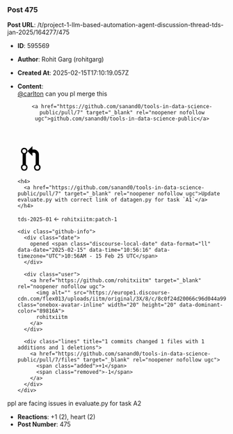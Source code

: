 ### Post 475
**Post URL**: /t/project-1-llm-based-automation-agent-discussion-thread-tds-jan-2025/164277/475
- **ID**: 595569
- **Author**: Rohit Garg (rohitgarg)
- **Created At**: 2025-02-15T17:10:19.057Z
- **Content**:  
  <a class="mention" href="/u/carlton">@carlton</a> can you pl merge this<aside class="onebox githubpullrequest" data-onebox-src="https://github.com/sanand0/tools-in-data-science-public/pull/7">
  <header class="source">

      <a href="https://github.com/sanand0/tools-in-data-science-public/pull/7" target="_blank" rel="noopener nofollow ugc">github.com/sanand0/tools-in-data-science-public</a>
  </header>

  <article class="onebox-body">
    <div class="github-row" data-github-private-repo="false">



    <div class="github-icon-container" title="Pull Request">
      <svg width="60" height="60" class="github-icon" viewBox="0 0 12 16" aria-hidden="true"><path fill-rule="evenodd" d="M11 11.28V5c-.03-.78-.34-1.47-.94-2.06C9.46 2.35 8.78 2.03 8 2H7V0L4 3l3 3V4h1c.27.02.48.11.69.31.21.2.3.42.31.69v6.28A1.993 1.993 0 0 0 10 15a1.993 1.993 0 0 0 1-3.72zm-1 2.92c-.66 0-1.2-.55-1.2-1.2 0-.65.55-1.2 1.2-1.2.65 0 1.2.55 1.2 1.2 0 .65-.55 1.2-1.2 1.2zM4 3c0-1.11-.89-2-2-2a1.993 1.993 0 0 0-1 3.72v6.56A1.993 1.993 0 0 0 2 15a1.993 1.993 0 0 0 1-3.72V4.72c.59-.34 1-.98 1-1.72zm-.8 10c0 .66-.55 1.2-1.2 1.2-.65 0-1.2-.55-1.2-1.2 0-.65.55-1.2 1.2-1.2.65 0 1.2.55 1.2 1.2zM2 4.2C1.34 4.2.8 3.65.8 3c0-.65.55-1.2 1.2-1.2.65 0 1.2.55 1.2 1.2 0 .65-.55 1.2-1.2 1.2z"></path></svg>
    </div>

  <div class="github-info-container">



      <h4>
        <a href="https://github.com/sanand0/tools-in-data-science-public/pull/7" target="_blank" rel="noopener nofollow ugc">Update evaluate.py with correct link of datagen.py for task `A1`</a>
      </h4>

    <div class="branches">
      <code>tds-2025-01</code> ← <code>rohitxiitm:patch-1</code>
    </div>

      <div class="github-info">
        <div class="date">
          opened <span class="discourse-local-date" data-format="ll" data-date="2025-02-15" data-time="10:56:16" data-timezone="UTC">10:56AM - 15 Feb 25 UTC</span>
        </div>

        <div class="user">
          <a href="https://github.com/rohitxiitm" target="_blank" rel="noopener nofollow ugc">
            <img alt="" src="https://europe1.discourse-cdn.com/flex013/uploads/iitm/original/3X/8/c/8c0f24d20066c96d044a995469181fefafc28aff.jpeg" class="onebox-avatar-inline" width="20" height="20" data-dominant-color="89816A">
            rohitxiitm
          </a>
        </div>

        <div class="lines" title="1 commits changed 1 files with 1 additions and 1 deletions">
          <a href="https://github.com/sanand0/tools-in-data-science-public/pull/7/files" target="_blank" rel="noopener nofollow ugc">
            <span class="added">+1</span>
            <span class="removed">-1</span>
          </a>
        </div>
      </div>
  </div>
</div>


  </article>

  <div class="onebox-metadata">
    
    
  </div>

  <div style="clear: both"></div>
</aside>

ppl are facing issues in evaluate.py for task A2
- **Reactions**: +1 (2), heart (2)
- **Post Number**: 475

